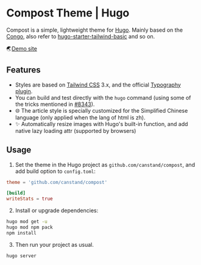 # Compost Theme | Hugo

Compost is a simple, lightweight theme for [Hugo](https://gohugo.io). Mainly based on the [Congo](https://github.com/jpanther/congo), also refer to [hugo-starter-tailwind-basic](https://github.com/bep/hugo-starter-tailwind-basic) and so on.

🌏[Demo site](https://canstand.github.io/compost/)

## Features

- Styles are based on [Tailwind CSS](https://tailwindcss.com/docs) 3.x, and the official [Typography plugin](https://github.com/tailwindlabs/tailwindcss-typography).
- You can build and test directly with the `hugo` command (using some of the tricks mentioned in [#8343](https://github.com/gohugoio/hugo/issues/8343)). 
- 🌐 The article style is specially customized for the Simplified Chinese language (only applied when the lang of html is zh). 
- ✨ Automatically resize images with Hugo's built-in function, and add native lazy loading attr (supported by browsers)

## Usage

1. Set the theme in the Hugo project as `github.com/canstand/compost`, and add build option to `config.toml`:

```toml
theme = 'github.com/canstand/compost'

[build]
writeStats = true
```

2. Install or upgrade dependencies:

```bash
hugo mod get -u
hugo mod npm pack
npm install
```

3. Then run your project as usual.

```bash
hugo server
```

